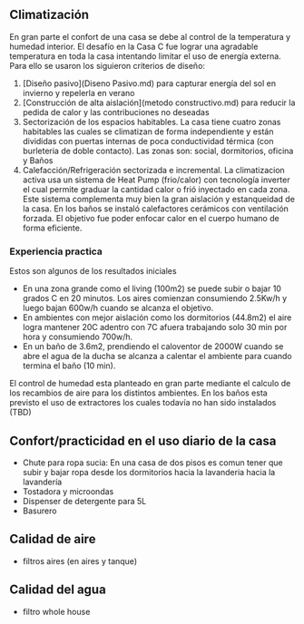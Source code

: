## Climatización
En gran parte el confort de una casa se debe al control de la temperatura y humedad interior. El desafío en la Casa C fue lograr una agradable temperatura en toda la casa intentando limitar el uso de energía externa. Para ello se usaron los siguieron criterios de diseño:

1. [Diseño pasivo](Diseno Pasivo.md) para capturar energía del sol en invierno y repelerla en verano
2. [Construcción de alta aislación](metodo constructivo.md) para reducir la pedida de calor y las contribuciones no deseadas
3. Sectorización de los espacios habitables. La casa tiene cuatro zonas habitables las cuales se climatizan de forma independiente y están divididas con puertas internas de poca conductividad térmica (con burleteria de doble contacto). Las zonas son: social, dormitorios, oficina y Baños
4. Calefacción/Refrigeración sectorizada e incremental. La climatizacion activa usa un sistema de Heat Pump (frio/calor) con tecnología inverter el cual permite graduar la cantidad calor o frió inyectado en cada zona. Este sistema complementa muy bien la gran aislación y estanqueidad de la casa. En los baños se instaló calefactores cerámicos con ventilación forzada. El objetivo fue poder enfocar calor en el cuerpo humano de forma eficiente.

### Experiencia practica
Estos son algunos de los resultados iniciales
* En una zona grande como el living (100m2) se puede subir o bajar 10 grados C en 20 minutos. Los aires comienzan consumiendo 2.5Kw/h y luego bajan 600w/h cuando se alcanza el objetivo. 
* En ambientes con mejor aislación como los dormitorios (44.8m2) el aire logra mantener 20C adentro con 7C afuera trabajando solo 30 min por hora y consumiendo 700w/h. 
* En un baño de 3.6m2, prendiendo el caloventor de 2000W cuando se abre el agua de la ducha se alcanza a calentar el ambiente para cuando termina el baño (10 min).

El control de humedad esta planteado en gran parte mediante el calculo de los recambios de aire para los distintos ambientes. En los baños esta previsto el uso de extractores los cuales todavía no han sido instalados (TBD)


## Confort/practicidad en el uso diario de la casa

* Chute para ropa sucia: En una casa de dos pisos es comun tener que subir y bajar ropa desde los dormitorios hacia la lavanderia hacia la lavandería
* Tostadora y microondas
* Dispenser de detergente para 5L
* Basurero

## Calidad de aire
* filtros aires (en aires y tanque) 

## Calidad del agua
* filtro whole house





